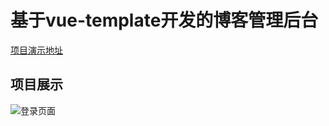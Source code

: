 # 基于vue-template开发的博客管理后台
[项目演示地址](http://112.124.29.86:8081/vue_blog)

## 项目展示
![登录页面](https://github.com/SX-Code/images/blob/master/loginPage.png)

